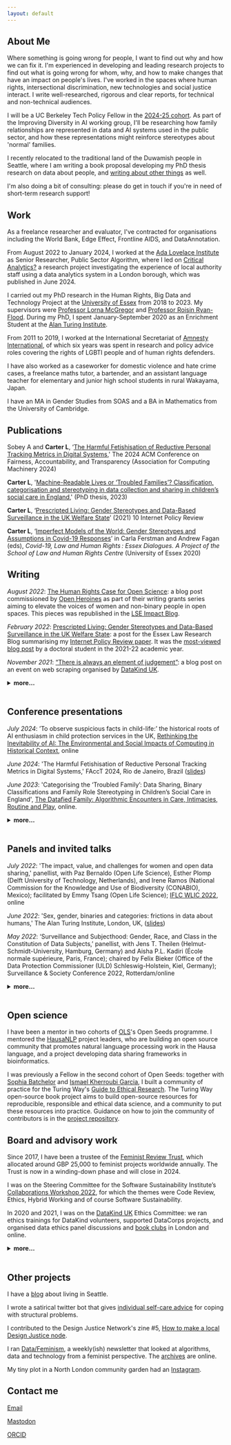 ```yaml
---
layout: default
---
```


## About Me

Where something is going wrong for people, I want to find out why and how we can fix it.
I'm experienced in developing and leading research projects to find out what is going wrong for whom, why, and how to make changes that have an impact on people's lives. 
I've worked in the spaces where human rights, intersectional discrimination, new technologies and social justice interact. 
I write well-researched, rigorous and clear reports, for technical and non-technical audiences.

I will be a UC Berkeley Tech Policy Fellow in the [2024-25 cohort](https://citrispolicylab.org/2425tpf/). 
As part of the Improving Diversity in AI working group, I'll be researching how family relationships are represented in data and AI systems used in the public sector, and how these representations might reinforce stereotypes about 'normal' families. 

I recently relocated to the traditional land of the Duwamish people in Seattle, where I am writing a book proposal developing my PhD thesis research on data about people, and [writing about other things](https://blog.lauracarter.net/) as well. 

I'm also doing a bit of consulting: please do get in touch if you're in need of short-term research support!

## Work 

As a freelance researcher and evaluator, I've contracted for organisations including the World Bank, Edge Effect, Frontline AIDS, and DataAnnotation. 

From August 2022 to January 2024, I worked at the [Ada Lovelace Institute](https://www.adalovelaceinstitute.org/) as Senior Researcher, Public Sector Algorithm, where I led on [Critical Analytics?](https://www.adalovelaceinstitute.org/report/local-authority-data-analytics/) a research project investigating the experience of local authority staff using a data analytics system in a London borough, which was published in June 2024.

I carried out my PhD research in the Human Rights, Big Data and Technology Project at the [University of Essex](https://www.essex.ac.uk/) from 2018 to 2023. 
My supervisors were [Professor Lorna McGregor](https://www.essex.ac.uk/people/mcgre64903/lorna-mcgregor) and [Professor Roisin Ryan-Flood](https://www.essex.ac.uk/people/ryanf84501/roisin-ryan-flood). During my PhD, I spent January-September 2020 as an Enrichment Student at the [Alan Turing Institute](https://www.turing.ac.uk/).

From 2011 to 2019, I worked at the International Secretariat of [Amnesty International](https://www.amnesty.org/en/), of which six years was spent in research and policy advice roles covering the rights of LGBTI people and of human rights defenders.

I have also worked as a caseworker for domestic violence and hate crime cases, a freelance maths tutor, a bartender, and an assistant language teacher for elementary and junior high school students in rural Wakayama, Japan.

I have an MA in Gender Studies from SOAS and a BA in Mathematics from the University of Cambridge.

## Publications

Sobey A and **Carter L**, ‘[The Harmful Fetishisation of Reductive Personal Tracking Metrics in Digital Systems](https://dl.acm.org/doi/10.1145/3630106.3658943),' The 2024 ACM Conference on Fairness, Accountability, and Transparency (Association for Computing Machinery 2024) 

**Carter L**, '[Machine-Readable Lives or ‘Troubled Families’? Classification, categorisation and stereotyping in data collection and sharing in children’s social care in England](https://repository.essex.ac.uk/36627/),' (PhD thesis, 2023)

**Carter L**, ‘[Prescripted Living: Gender Stereotypes and Data-Based Surveillance in the UK Welfare State](https://policyreview.info/articles/analysis/prescripted-living-gender-stereotypes-and-data-based-surveillance-uk-welfare-state)’ (2021) 10 Internet Policy Review

**Carter L**, ‘[Imperfect Models of the World: Gender Stereotypes and Assumptions in Covid-19 Responses](http://repository.essex.ac.uk/28041/)’ in Carla Ferstman and Andrew Fagan (eds), _Covid-19, Law and Human Rights : Essex Dialogues. A Project of the School of Law and Human Rights Centre_ (University of Essex 2020)

## Writing

_August 2022_: [The Human Rights Case for Open Science](https://openheroines.org/the-human-rights-case-for-open-science-ff58578b09ee): a blog post commissioned by [Open Heroines](https://openheroines.medium.com/) as part of their writing grants series aiming to elevate the voices of women and non-binary people in open spaces. 
This pieces was republished in the [LSE Impact Blog](https://blogs.lse.ac.uk/impactofsocialsciences/2022/08/17/the-human-rights-case-for-open-science/). 

_February 2022_: [Prescripted Living: Gender Stereotypes and Data-Based Surveillance in the UK Welfare State](https://essexlawresearch.blog/2022/02/08/prescripted-living-gender-stereotypes-and-data-based-surveillance-in-the-uk-welfare-state/): a post for the Essex Law Research Blog summarising my [Internet Policy Review paper](https://policyreview.info/articles/analysis/prescripted-living-gender-stereotypes-and-data-based-surveillance-uk-welfare-state). 
It was the [most-viewed blog post](https://essexlawresearch.blog/2022/07/07/our-2022-essex-law-research-blog-prizes/) by a doctoral student in the 2021-22 academic year. 

_November 2021_: [“There is always an element of judgement”](https://medium.com/datakinduk/there-is-always-an-element-of-judgement-46e8dc3838c): a blog post on an event on web scraping organised by [DataKind UK](https://www.datakind.org/chapters/datakind-uk).

<details>
<summary> <b>more...</b> </summary>

<br>

<i>May 2021</i>: [“In the end, it is all about power”](https://medium.com/datakinduk/in-the-end-it-is-all-about-power-datakind-uks-coded-bias-watch-party-ea5ae5b9afe): a blog post reporting on [DataKind UK](https://www.datakind.org/chapters/datakind-uk)'s Watch Party event on the film ['Coded Bias.'](https://www.codedbias.com/)

_May 2020_: [Take a seat: the AI will be with you shortly](https://medium.com/datakinduk/take-a-seat-the-ai-will-be-with-you-shortly-20b29699ee46): a blog post on [DataKind UK](https://www.datakind.org/chapters/datakind-uk)'s Ethics Book Club on AI and medicine.

_November 2019_: [Book Review: The Costs of Connection: How Data is Colonizing Human Life and Appropriating It for Capitalism by Nick Couldry and Ulises A. Mejias](https://blogs.lse.ac.uk/lsereviewofbooks/2019/11/19/book-review-the-costs-of-connection-how-data-is-colonizing-human-life-and-appropriating-it-for-capitalism-by-nick-couldry-and-ulises-a-mejias/) for LSE Review of Books.

_April 2019_: [Google's pay audit and the meaning of 'equality'](https://hrcessex.wordpress.com/2019/04/23/googles-pay-audit-and-the-meaning-of-equality/), a blog post for the [Human Rights, Big Data and Technology Project](https://hrbdt.ac.uk/).

</details>
<br>

## Conference presentations

_July 2024_: ’To observe suspicious facts in child-life:’ the historical roots of AI enthusiasm in child protection services in the UK, [Rethinking the Inevitability of AI: The Environmental and Social Impacts of Computing in Historical Context](https://uva.theopenscholar.com/rethinking-the-inevitability-of-ai/), online

_June 2024_: 'The Harmful Fetishisation of Reductive Personal Tracking Metrics in Digital Systems,' FAccT 2024, Rio de Janeiro, Brazil ([slides](https://zenodo.org/records/11402235))

_June 2023_: 'Categorising the ‘Troubled Family’: Data Sharing, Binary Classifications and Family Role Stereotyping in Children’s Social Care in England', [The Datafied Family: Algorithmic Encounters in Care, Intimacies, Routine and Play](https://www.ias.surrey.ac.uk/event/the-datafied-family-algorithmic-encounters-in-care-intimacies-routine-and-play/), online.

<details>
<summary><b>more...</b></summary>

<br>

_June 2021_: 'The Turing Way Guide to Ethical Research' with Malvika Sharan (Turing Way Community Manager), RightsCon2021, online (also available on [YouTube](https://www.youtube.com/watch?v=4_UrmiVv4bI&list=PLBxcQEfGu3DkSOD-LbW5BxFIBvAgHvGHe&t=1s))

_October 2020_: 'Cloudy With Silver Linings: Including people with diverse SOGIESC in Humanitarian AI', with Emily Dwyer, co-director of [Edge Effect](https://www.edgeeffect.org/), Communicating with Disaster-Affected Communities (CDAC) Forum 2020, online. 
Our 10-minute presentation is [here](https://www.youtube.com/watch?v=LsdogXR0pQU&list=PLCsaGtm-xLw6vGHG2AK-Guc5DCto77Dsi&index=3) (from about 35:05).

_May 2020_: ~~‘Tech Winners and Losers: What’s in Your Backpack?’, with Isobel Talks (PhD candidate, University of Oxford), at Civic Participation in the Datafied Society, Cardiff, UK~~ (cancelled due to COVID-19) 

_November 2019_: ‘Prescripted living: gender stereotypes and surveillance technologies,’ Workshop on Feminist Data Protection, Forum Privetheit, Berlin, Germany

_March 2019_: ‘Gender stereotyping in machine learning: a technical necessity or a human rights violation?’ Cambridge International Law Journal Conference, Cambridge, UK

_March 2019_: ‘Gender stereotyping in international human rights law,’ Human Rights Triangle Conference, London UK

</details>
<br>

## Panels and invited talks

_July 2022_: 'The impact, value, and challenges for women and open data sharing,' panellist, with Paz Bernaldo (Open Life Science), Esther Plomp (Delft University of Technology, Netherlands), and Irene Ramos (National Commission for the Knowledge and Use of Biodiversity (CONABIO), Mexico); facilitated by Emmy Tsang (Open Life Science); [IFLC WLIC 2022](https://2022.ifla.org/conference-programme/), online

_June 2022_: 'Sex, gender, binaries and categories: frictions in data about humans,' The Alan Turing Institute, London, UK, ([slides](https://zenodo.org/records/6655865))

_May 2022_: ‘Surveillance and Subjecthood: Gender, Race, and Class in the Constitution of Data Subjects,’ panellist, with Jens T. Theilen (Helmut-Schmidt-University, Hamburg, Germany) and Aisha P.L. Kadiri (École normale supérieure, Paris, France); chaired by Felix Bieker (Office of the Data Protection Commissioner (ULD) Schleswig-Holstein, Kiel, Germany); Surveillance & Society Conference 2022, Rotterdam/online 

<details>
<summary><b>more...</b></summary>

<br>

_April 2022_: ‘Practical ethics in research software development,’ chair and convenor, with Garnett Achieng (Data & Digital Rights Researcher, Pollicy), Arielle Bennett (Research Project Manager, Tools, Practices, & Systems, The Alan Turing Institute), Stef Garasto (Ethics Committee Member, DataKind UK), and Andrew Strait (Associate Director of Research Partnerships, Ada Lovelace Institute); Collaborations Workshop 2022, online (available on [YouTube](https://www.youtube.com/watch?v=AfotGso8rDI))

_June 2021_: 'Technologies for gender diversity: the impact of gender diverse leadership on the design of human rights technologies,’ panellist, with Enrique Piraces (Carnegie Mellon University), Kat Lo (Meedan), Yvonne McDermott Rees (Swansea University), Eriol Fox (Newcastle University); chaired by Hae Ju Kang (Korea Future); RightsCon 2021, online

</details>
<br>

## Open science 

I have been a mentor in two cohorts of [OLS](https://we-are-ols.org)'s Open Seeds programme. 
I mentored the [HausaNLP](https://github.com/hausanlp) project leaders, who are building an open source community that promotes natural language processing work in the Hausa language, and a project developing data sharing frameworks in bioinformatics.

I was previously a Fellow in the second cohort of Open Seeds: together with [Sophia Batchelor](https://twitter.com/brainonsilicon) and [Ismael Kherroubi Garcia](https://twitter.com/ismaelkhergar), I built a community of practice for the Turing Way's [Guide to Ethical Research](https://the-turing-way.netlify.app/ethical-research/ethical-research.html). 
The Turing Way open-source book project aims to build open-source resources for reproducible, responsible and ethical data science, and a community to put these resources into practice. 
Guidance on how to join the community of contributors is in the [project repository](https://github.com/alan-turing-institute/the-turing-way/blob/master/CONTRIBUTING.md).

## Board and advisory work

Since 2017, I have been a trustee of the [Feminist Review Trust](https://www.feminist-review-trust.com/), which allocated around GBP 25,000 to feminist projects worldwide annually. The Trust is now in a winding-down phase and will close in 2024. 

I was on the Steering Committee for the Software Sustainability Institute’s [Collaborations Workshop 2022](https://software.ac.uk/cw22), for which the themes were Code Review, Ethics, Hybrid Working and of course Software Sustainability. 

In 2020 and 2021, I was on the [DataKind UK](https://www.datakind.org/chapters/datakind-uk) Ethics Committee: we ran ethics trainings for DataKind volunteers, supported DataCorps projects, and organised data ethics panel discussions and [book clubs](https://www.eventbrite.co.uk/o/datakind-uk-4112514489) in London and online.

<details>
<summary><b>more...</b></summary>

<br>

I volunteered as a screener for the [EuroCentralAsian Lesbian* Community](https://europeanlesbianconference.org/)'s COVID-19 grants programme in September-October 2020, where we allocated EUR 28,000 to lesbian*-led groups in crisis across the region.

I was on the Steering Committee for the European Commission's [Transgender people in the EU](https://ec.europa.eu/info/policies/justice-and-fundamental-rights/combatting-discrimination/lesbian-gay-bi-trans-and-intersex-equality/study-transgender-people-eu_en) study, which ran from 2018 to 2020.
The findings from the study, which covered the discrimination and harassment faced by trans people in the EU, and the impact of different legal gender recognition procedures on the lives of trans people, were published in the report [Legal gender recognition in the EU: the journeys of trans people towards full equality](https://ec.europa.eu/info/policies/justice-and-fundamental-rights/combatting-discrimination/lesbian-gay-bi-trans-and-intersex-equality/studies-and-research-lgbti-equality_en) in June 2020.

</details>
<br>

## Other projects

I have a [blog](https://seattleblog.lauracarter.net/) about living in Seattle.

I wrote a satirical twitter bot that gives [individual self-care advice](https://twitter.com/lifeadvicebot) for coping with structural problems.

I contributed to the Design Justice Network's zine #5, [How to make a local Design Justice node](https://designjustice.org/zines).

I ran [Data/Feminism](https://tinyletter.com/data-feminism), a weekly(ish) newsletter that looked at algorithms, data and technology from a feminist perspective. The [archives](https://tinyletter.com/data-feminism/archive) are online.

My tiny plot in a North London community garden had an [Instagram](https://www.instagram.com/lauragardenn7/).

## Contact me

[Email](mailto:hello@lauracarter.net)

<a rel="me" href="https://scholar.social/@LauraC_rter">Mastodon</a>

[ORCID](https://orcid.org/0000-0002-4285-1140)
